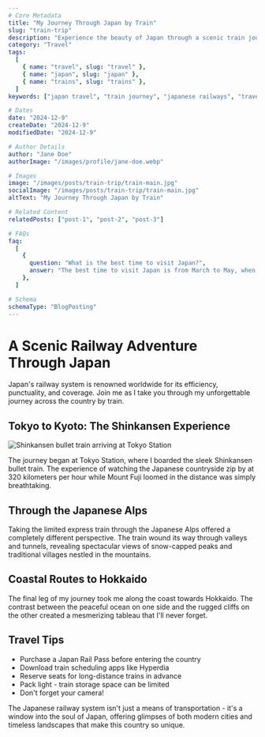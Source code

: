 ```yaml
---
# Core Metadata
title: "My Journey Through Japan by Train"
slug: "train-trip"
description: "Experience the beauty of Japan through a scenic train journey, exploring cities and countryside alike."
category: "Travel"
tags:
  [
    { name: "travel", slug: "travel" },
    { name: "japan", slug: "japan" },
    { name: "trains", slug: "trains" },
  ]
keywords: ["japan travel", "train journey", "japanese railways", "travel blog"]

# Dates
date: "2024-12-9"
createDate: "2024-12-9"
modifiedDate: "2024-12-9"

# Author Details
author: "Jane Doe"
authorImage: "/images/profile/jane-doe.webp"

# Images
image: "/images/posts/train-trip/train-main.jpg"
socialImage: "/images/posts/train-trip/train-main.jpg"
altText: "My Journey Through Japan by Train"

# Related Content
relatedPosts: ["post-1", "post-2", "post-3"]

# FAQs
faq:
  [
    {
      question: "What is the best time to visit Japan?",
      answer: "The best time to visit Japan is from March to May, when the cherry blossoms bloom, or from September to November, when the autumn colors are at their peak.",
    },
  ]

# Schema
schemaType: "BlogPosting"
---
```


# A Scenic Railway Adventure Through Japan

Japan's railway system is renowned worldwide for its efficiency, punctuality, and coverage. Join me as I take you through my unforgettable journey across the country by train.

## Tokyo to Kyoto: The Shinkansen Experience

![Shinkansen bullet train arriving at Tokyo Station](/images/posts/train-trip/shinkansen-kyushu.jpg "The iconic Shinkansen bullet train")

The journey began at Tokyo Station, where I boarded the sleek Shinkansen bullet train. The experience of watching the Japanese countryside zip by at 320 kilometers per hour while Mount Fuji loomed in the distance was simply breathtaking.

## Through the Japanese Alps

Taking the limited express train through the Japanese Alps offered a completely different perspective. The train wound its way through valleys and tunnels, revealing spectacular views of snow-capped peaks and traditional villages nestled in the mountains.

## Coastal Routes to Hokkaido

The final leg of my journey took me along the coast towards Hokkaido. The contrast between the peaceful ocean on one side and the rugged cliffs on the other created a mesmerizing tableau that I'll never forget.

## Travel Tips

- Purchase a Japan Rail Pass before entering the country
- Download train scheduling apps like Hyperdia
- Reserve seats for long-distance trains in advance
- Pack light - train storage space can be limited
- Don't forget your camera!

The Japanese railway system isn't just a means of transportation - it's a window into the soul of Japan, offering glimpses of both modern cities and timeless landscapes that make this country so unique.
